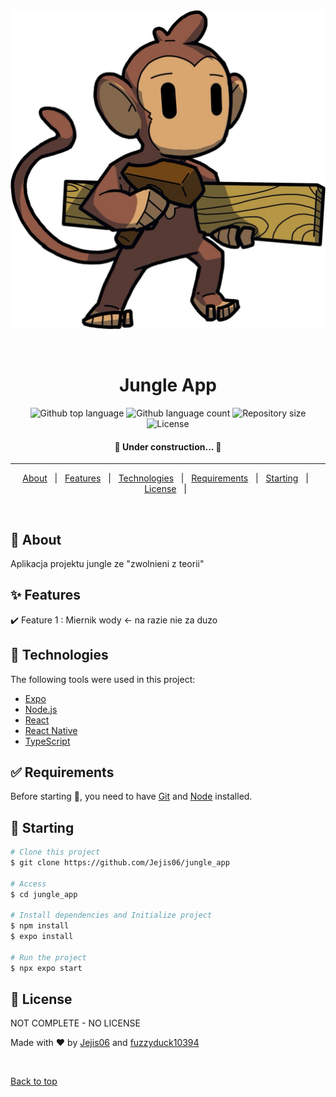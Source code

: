 <div align="center" id="top"> 
  <img src="./logo.jpg" alt="monki" />

  &#xa0;

</div>

<h1 align="center">Jungle App</h1>

<p align="center">
  <img alt="Github top language" src="https://img.shields.io/github/languages/top/Jejis06/jungle_app?color=56BEB8">

  <img alt="Github language count" src="https://img.shields.io/github/languages/count/Jejis06/jungle_app?color=56BEB8">

  <img alt="Repository size" src="https://img.shields.io/github/repo-size/Jejis06/jungle_app?color=56BEB8">

  <img alt="License" src="https://img.shields.io/github/license/Jejis06/jungle_app?color=56BEB8">

</p>

<!-- Status -->

<h4 align="center"> 
	🚧  Under construction...  🚧
</h4> 

<hr> 

<p align="center">
  <a href="#dart-about">About</a> &#xa0; | &#xa0; 
  <a href="#sparkles-features">Features</a> &#xa0; | &#xa0;
  <a href="#rocket-technologies">Technologies</a> &#xa0; | &#xa0;
  <a href="#white_check_mark-requirements">Requirements</a> &#xa0; | &#xa0;
  <a href="#checkered_flag-starting">Starting</a> &#xa0; | &#xa0;
  <a href="#memo-license">License</a> &#xa0; | &#xa0;
</p>

<br>

## :dart: About ##

Aplikacja projektu jungle ze "zwolnieni z teorii"

## :sparkles: Features ##

:heavy_check_mark: Feature 1 : Miernik wody <- na razie nie za duzo

## :rocket: Technologies ##

The following tools were used in this project:

- [Expo](https://expo.io/)
- [Node.js](https://nodejs.org/en/)
- [React](https://pt-br.reactjs.org/)
- [React Native](https://reactnative.dev/)
- [TypeScript](https://www.typescriptlang.org/)

## :white_check_mark: Requirements ##

Before starting :checkered_flag:, you need to have [Git](https://git-scm.com) and [Node](https://nodejs.org/en/) installed.

## :checkered_flag: Starting ##

```bash
# Clone this project
$ git clone https://github.com/Jejis06/jungle_app

# Access
$ cd jungle_app

# Install dependencies and Initialize project
$ npm install
$ expo install

# Run the project
$ npx expo start

```

## :memo: License ##

NOT COMPLETE - NO LICENSE


Made with :heart: by <a href="https://github.com/Jejis06" target="_blank">Jejis06</a> and <a href="https://github.com/fuzzyduck10394" target="_blank">fuzzyduck10394</a>

&#xa0;

<a href="#top">Back to top</a>
